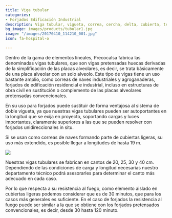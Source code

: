 ```yaml
---
title: Viga tubular
categories:
- Forjados Edificación Industrial
description: Viga tubular, vigueta, correa, cercha, delta, cubierta, tejado, estructura.
bg_image: images/products/tubular1.jpg
image: "/images/20170410_114210_001.jpg"
icon: fa-hospital-o

---
```

Dentro de la gama de elementos lineales, Precocalsa fabrica las denominadas vigas tubulares, que son vigas pretensadas huecas derivadas de la simplificación de las placas alveolares, es decir, se trata básicamente de una placa alveolar con un solo alveolo. Este tipo de vigas tiene un uso bastante amplio, como correas de naves industriales y agroganaderas, forjados de edificación residencial e industrial, incluso en estructuras de obra civil en sustitución o complemento de las placas alveolares pretensadas convencionales. 

En su uso para forjados puede sustituir de forma ventajosa al sistema de doble vigueta, ya que nuestras vigas tubulares pueden ser autoportantes en la longitud que se exija en proyecto, soportando cargas y luces importantes, claramente superiores a las que se pueden resolver con forjados unidireccionales in situ. 

Si se usan como correas de naves formando parte de cubiertas ligeras, su uso más extendido, es posible llegar a longitudes de hasta 19 m.

![](/images/img_6671.JPG)

Nuestras vigas tubulares se fabrican en cantos de 20, 25, 30 y 40 cm. Dependiendo de las condiciones de carga y longitud necesarias nuestro departamento técnico podrá asesorarles para determinar el canto más adecuado en cada caso.

Por lo que respecta a su resistencia al fuego, como elemento aislado en cubiertas ligeras podemos considerar que es de 30 minutos, que para los casos más generales es suficiente. En el caso de forjados la resistencia al fuego puede ser similar a la que se obtiene con los forjados pretensados convencionales, es decir, desde 30 hasta 120 minuto.